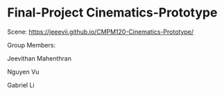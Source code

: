 # Final-Project Cinematics-Prototype

Scene: https://jeeevii.github.io/CMPM120-Cinematics-Prototype/

Group Members:

Jeevithan Mahenthran  
  
Nguyen Vu

Gabriel Li
